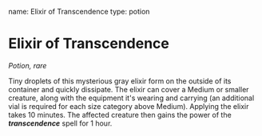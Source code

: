name: Elixir of Transcendence
type: potion

# Elixir of Transcendence
_Potion, rare_

Tiny droplets of this mysterious gray elixir form on the outside of its container and quickly dissipate. The elixir can cover a Medium or smaller creature, along with the equipment it's wearing and carrying (an additional vial is required for each size category above Medium). Applying the elixir takes 10 minutes. The affected creature then gains the power of the **_transcendence_** spell for 1 hour. 
